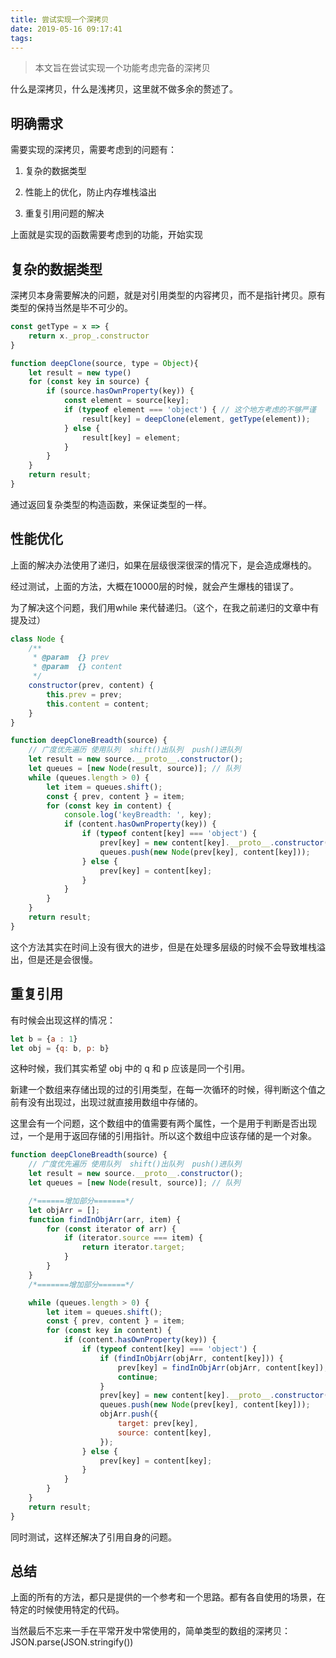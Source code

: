 ```yaml
---
title: 尝试实现一个深拷贝
date: 2019-05-16 09:17:41
tags:
---
```


> 本文旨在尝试实现一个功能考虑完备的深拷贝

什么是深拷贝，什么是浅拷贝，这里就不做多余的赘述了。

## 明确需求

需要实现的深拷贝，需要考虑到的问题有：

1. 复杂的数据类型

2. 性能上的优化，防止内存堆栈溢出

3. 重复引用问题的解决

上面就是实现的函数需要考虑到的功能，开始实现

## 复杂的数据类型

深拷贝本身需要解决的问题，就是对引用类型的内容拷贝，而不是指针拷贝。原有类型的保持当然是毕不可少的。

```js
const getType = x => {
    return x._prop_.constructor
}

function deepClone(source, type = Object){
    let result = new type()
    for (const key in source) {
		if (source.hasOwnProperty(key)) {
			const element = source[key];
			if (typeof element === 'object') { // 这个地方考虑的不够严谨    
				result[key] = deepClone(element, getType(element));
			} else {
				result[key] = element;
			}
		}
	}
	return result;
}
```

通过返回复杂类型的构造函数，来保证类型的一样。

## 性能优化

上面的解决办法使用了递归，如果在层级很深很深的情况下，是会造成爆栈的。

经过测试，上面的方法，大概在10000层的时候，就会产生爆栈的错误了。

为了解决这个问题，我们用while 来代替递归。（这个，在我之前递归的文章中有提及过）

```js
class Node {
	/**
	 * @param  {} prev
	 * @param  {} content
	 */
	constructor(prev, content) {
		this.prev = prev;
		this.content = content;
	}
}

function deepCloneBreadth(source) {
	// 广度优先遍历 使用队列  shift()出队列  push()进队列
	let result = new source.__proto__.constructor();
	let queues = [new Node(result, source)]; // 队列
	while (queues.length > 0) {
		let item = queues.shift();
		const { prev, content } = item;
		for (const key in content) {
			console.log('keyBreadth: ', key);
			if (content.hasOwnProperty(key)) {
				if (typeof content[key] === 'object') {
					prev[key] = new content[key].__proto__.constructor();
					queues.push(new Node(prev[key], content[key]));
				} else {
					prev[key] = content[key];
				}
			}
		}
	}
	return result;
}
```

这个方法其实在时间上没有很大的进步，但是在处理多层级的时候不会导致堆栈溢出，但是还是会很慢。

## 重复引用

有时候会出现这样的情况：

```js
let b = {a : 1}
let obj = {q: b, p: b}
```

这种时候，我们其实希望 obj 中的 q 和 p 应该是同一个引用。

新建一个数组来存储出现的过的引用类型，在每一次循环的时候，得判断这个值之前有没有出现过，出现过就直接用数组中存储的。

这里会有一个问题，这个数组中的值需要有两个属性，一个是用于判断是否出现过，一个是用于返回存储的引用指针。所以这个数组中应该存储的是一个对象。

```js
function deepCloneBreadth(source) {
	// 广度优先遍历 使用队列  shift()出队列  push()进队列
	let result = new source.__proto__.constructor();
	let queues = [new Node(result, source)]; // 队列

	/*======增加部分=======*/
	let objArr = [];
	function findInObjArr(arr, item) {
		for (const iterator of arr) {
			if (iterator.source === item) {
				return iterator.target;
			}
		}
	}
	/*=======增加部分======*/

	while (queues.length > 0) {
		let item = queues.shift();
		const { prev, content } = item;
		for (const key in content) {
			if (content.hasOwnProperty(key)) {
				if (typeof content[key] === 'object') {
					if (findInObjArr(objArr, content[key])) {
						prev[key] = findInObjArr(objArr, content[key]);
						continue;
					}
					prev[key] = new content[key].__proto__.constructor();
					queues.push(new Node(prev[key], content[key]));
					objArr.push({
						target: prev[key],
						source: content[key],
					});
				} else {
					prev[key] = content[key];
				}
			}
		}
	}
	return result;
}
```

同时测试，这样还解决了引用自身的问题。

## 总结

上面的所有的方法，都只是提供的一个参考和一个思路。都有各自使用的场景，在特定的时候使用特定的代码。

当然最后不忘来一手在平常开发中常使用的，简单类型的数组的深拷贝： JSON.parse(JSON.stringify())